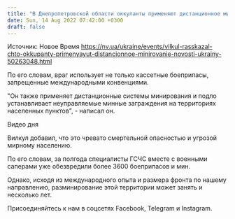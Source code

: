 ```yaml
---
title: "В Днепропетровской области оккупанты применяют дистанционное минирование и неуправляемые минные заграждения — Вилкул"
date: Sun, 14 Aug 2022 07:42:00 +0300
draft: false
---
```

Источник: Новое Время https://nv.ua/ukraine/events/vilkul-rasskazal-chto-okkupanty-primenyayut-distancionnoe-minirovanie-novosti-ukrainy-50263048.html


По его словам, враг использует не только кассетные боеприпасы, запрещенные международными конвенциями.

"Он также применяет дистанционные системы минирования и подло устанавливает неуправляемые минные заграждения на территориях населенных пунктов", - написал он.

 Видео дня  

Вилкул добавил, что это чревато смертельной опасностью и угрозой мирному населению.

По его словам, за полгода специалисты ГСЧС вместе с военными саперами уже обезвредили более 3600 боеприпасов и мин.

 Однако, исходя из международного опыта и размера фронта по нашему направлению, разминирование этой территории может занять и несколько лет.

Присоединяйтесь к нам в соцсетях Facebook, Telegram и Instagram.
